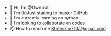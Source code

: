 - 👋 Hi, I’m @Ownplot
- 👀 I’m OnJust starting to master GitHub
- 🌱 I’m currently learning on python
- 💞️ I’m looking to collaborate on codes
- 📫 How to reach me Strelnikov710a@gmail.com

<!---
Thanks
--->
